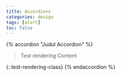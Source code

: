 ```yaml
---
title: Accordions
categories: design
tags: [alert]
toc: false
---
```


{% accordion "Judul Accordion" %}
> Test rendering Content
>
{:.test-rendering-class}
{% endaccordion %}
